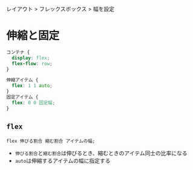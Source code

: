 レイアウト > フレックスボックス > 幅を設定
# 伸縮と固定
```css
コンテナ {
  display: flex;
  flex-flow: row;
}

伸縮アイテム {
  flex: 1 1 auto;
}
固定アイテム {
  flex: 0 0 固定幅;
}
```

## ```flex```
```flex 伸びる割合 縮む割合 アイテムの幅;```
- ```伸びる割合```と```縮む割合```は伸びるとき、縮むときのアイテム同士の比率になる
- ```auto```は伸縮するアイテムの幅に指定する
